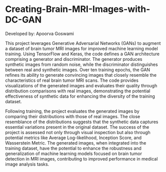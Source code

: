# Creating-Brain-MRI-Images-with-DC-GAN

Developed by: Apoorva Goswami

This project leverages Generative Adversarial Networks (GANs) to augment a dataset of brain tumor MRI images for improved machine learning model training. Using TensorFlow and Keras, the code defines a GAN architecture comprising a generator and discriminator. The generator produces synthetic images from random noise, while the discriminator distinguishes between real and synthetic images. Over ten training epochs, the GAN refines its ability to generate convincing images that closely resemble the characteristics of real brain tumor MRI scans. The code provides visualizations of the generated images and evaluates their quality through distribution comparisons with real images, demonstrating the potential effectiveness of synthetic data for enhancing the diversity of the training dataset.

Following training, the project evaluates the generated images by comparing their distributions with those of real images. The close resemblance of the distributions suggests that the synthetic data captures essential variations present in the original dataset. The success of the project is assessed not only through visual inspection but also through potential metrics like Average Log-likelihood, Inception Score, and Wasserstein Metric. The generated images, when integrated into the training dataset, have the potential to enhance the robustness and generalization of machine learning models focused on brain tumor detection in MRI images, contributing to improved performance in medical image analysis tasks.





